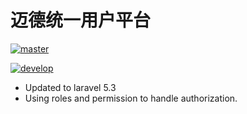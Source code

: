 # 迈德统一用户平台
[![master](https://travis-ci.org/whplay/med-union-user-plateform.svg?branch=master)](https://travis-ci.org/whplay/med-union-user-plateform)

[![develop](https://travis-ci.org/whplay/med-union-user-plateform.svg?branch=develop)](https://travis-ci.org/whplay/med-union-user-plateform)

- Updated to laravel 5.3
- Using roles and permission to handle authorization.